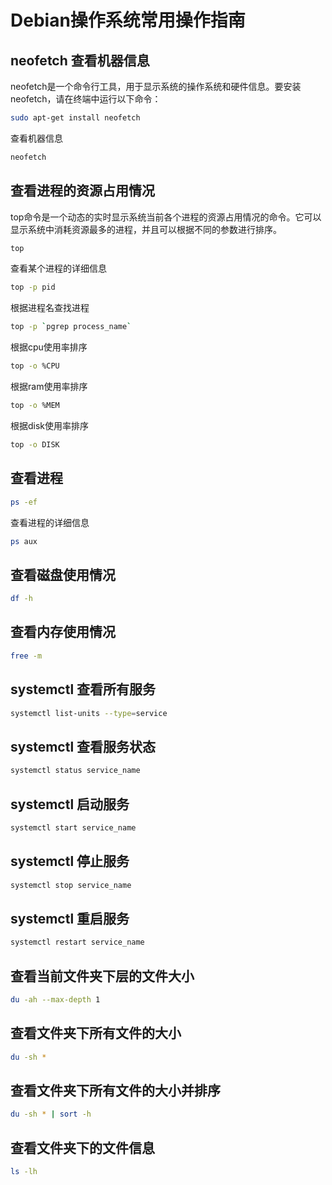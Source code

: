 # Debian操作系统常用操作指南

## neofetch 查看机器信息

neofetch是一个命令行工具，用于显示系统的操作系统和硬件信息。要安装neofetch，请在终端中运行以下命令：

```bash
sudo apt-get install neofetch
```
查看机器信息

```bash
neofetch
```

## 查看进程的资源占用情况

top命令是一个动态的实时显示系统当前各个进程的资源占用情况的命令。它可以显示系统中消耗资源最多的进程，并且可以根据不同的参数进行排序。

```bash
top
```

查看某个进程的详细信息

```bash
top -p pid
```

根据进程名查找进程

```bash
top -p `pgrep process_name`
```

根据cpu使用率排序

```bash
top -o %CPU
```

根据ram使用率排序

```bash
top -o %MEM
```

根据disk使用率排序

```bash
top -o DISK
```

## 查看进程

```bash
ps -ef
```

查看进程的详细信息

```bash
ps aux
```

## 查看磁盘使用情况

```bash
df -h
```

## 查看内存使用情况

```bash
free -m
```

## systemctl 查看所有服务

```bash
systemctl list-units --type=service
```

## systemctl 查看服务状态

```bash
systemctl status service_name
```

## systemctl 启动服务

```bash
systemctl start service_name
```

## systemctl 停止服务

```bash
systemctl stop service_name
```

## systemctl 重启服务

```bash
systemctl restart service_name
```

## 查看当前文件夹下层的文件大小

```bash
du -ah --max-depth 1
```

## 查看文件夹下所有文件的大小

```bash
du -sh *
```

## 查看文件夹下所有文件的大小并排序

```bash
du -sh * | sort -h
```

## 查看文件夹下的文件信息

```bash
ls -lh
```